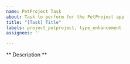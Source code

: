 ```yaml
---
name: PetProject Task
about: Task to perform for the PetProject app
title: "[Task] Title"
labels: project_petproject, type_enhancement
assignees: ''

---
```


** Description **
